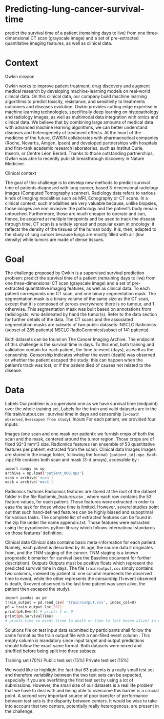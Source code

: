 # Predicting-lung-cancer-survival-time
predict the survival time of a patient (remaining days to live) from one three-dimensional CT scan (grayscale image) and a set of pre-extracted quantitative imaging features, as well as clinical data.
# Context
Owkin mission


Owkin works to improve patient treatment, drug discovery and augment medical research by developing machine-learning models on real-world clinical data. On this clinical data, our company build machine learning algorithms to predict toxicity, resistance, and sensitivity to treatments outcomes and diseases evolution. Owkin provides cutting edge expertise in machine learning technologies, specifically deep learning on histopathology and radiology images, as well as multimodal data integration with omics and clinical data. We believe that by combining large amounts of medical data with advanced machine learning algorithms, we can better understand diseases and heterogeneity of treatment effects. At the heart of the medicine of the future, OWKIN collaborates with pharmaceutical companies (Roche, Novartis, Amgen, Ipsen) and developed partnerships with hospitals and first-rank academic research laboratories, such as Institut Curie, Inserm, or Centre Léon Berard. Thanks to those outstanding partnerships, Owkin was able to recently publish breakthrough discovery in ​Nature Medicine​.

Clinical context


The goal of this challenge is to develop new methods to predict survival time of patients diagnosed with lung cancer, based 3-dimensional radiology images (Computed Tomography scanner). Radiology data refers to various kinds of imaging modalities such as MRI, Echography or CT scans. In a clinical context, such modalities are very valuable because, unlike biopsies, those images are non invasive​: the pathology and the patient’s body remain untouched. Furthermore, those are much cheaper to operate and can, hence, be acquired at multiple timepoints and be used to track the disease through time. CT scan is a widely spread and popular exam in oncology: it reflects the density of the tissues of the human body. It is, then, adapted to the study of lung cancer because lungs are mostly filled with air (low density) while tumors are made of dense tissues.
# Goal
The challenge proposed by Owkin is a supervised survival prediction problem: predict the survival time of a patient (remaining days to live) from one three-dimensional CT scan (grayscale image) and a set of pre-extracted quantitative imaging features, as well as clinical data. To each patient corresponds one CT scan, and one binary segmentation mask. The segmentation mask is a binary volume of the same size as the CT scan, except that it is composed of zeroes everywhere there is no tumour, and 1 otherwise. This segmentation mask was built based on annotations from radiologists, who delineated by hand the tumor(s). Refer to the data section for further details of the data. The CT scans and the associated segmentation masks are subsets of two public datasets:
NSCLC Radiomics (subset of 285 patients)
NSCLC RadioGenomics(subset of 141 patients)


Both datasets can be found on The Cancer Imaging Archive. The endpoint of this challenge is the survival time in days. To this end, both training and validation contain for each patient, the time to event (days), as well as the censorship. Censorship indicates whether the event (death) was observed or whether the patient escaped the study: this can happen when the patient’s track was lost, or if the patient died of causes not related to the disease.
# Data
Labels
Our problem is a supervised one as we have survival time (endpoint) over the whole training set. Labels for the train and valid datasets are in the file train/output.csv : survival time in days and censorship (`1=death observed`, `0=escaped from study`).
Inputs
For each patient, we provided four inputs:

Images (one scan and one mask per patient): we furnish crops of both the scan and the mask, centered around the tumor region. Those crops are of fixed 92^3 mm^3 size.
Radiomics features (an ensemble of 53 quantitative features per patient, extracted from the scan).
Clinical data
Images
Images are stored in the image folder, following the format: `[patient_id].npz`. Each .npz file contains both scan and mask (3-d arrays), accessible by :

```bash 
import numpy as np
archive = np.load('patient_000.npz')
scan = archive['scan']
mask = archive['mask']
```


Radiomics features
Radiomics features are stored at the root of the dataset folder in the file Radiomic_features.csv , where each row contains the 53 feature values, for each patient. Those features were extracted in order to ease the task for those whose time is limited. However, several studies point out that such hand-defined features can be highly biased and suboptimal for various tasks.
The complete list of extracted features can be found in the zip file under the name appendix.txt. Those features were extracted using the pyradiomics python library which follows international standards on those features’ definition.

Clinical data
Clinical data contains basic meta-information for each patient. Namely, each patient is described by its age, the source data it originates from, and the TNM staging of the cancer. TNM staging is a known prognostic biomarker for survival (see the Baseline document for further description).
Outputs
Outputs must be positive floats which represent the predicted survival time in days. The file `train/output.csv` simply contains two columns, indexed by patient id: one column represents the observed time to event, while the other represents the censorship (1=event observed is death, 0=event observed is the last time patient was seen alive, the patient then escaped the study).

```bash 
import pandas as pd
train_output = pd.read_csv( 'train/output.csv', index_col=0)
p0 = train_output.loc[202]
print(p0.Event) # prints 1 or 0
print(p0.SurvivalTime)
# prints time to event (time to death or time to last known alive) in days
```

Solutions file on test input data submitted by participants shall follow the same format as the train output file with a nan-filled event column . This empty column is mandatory since input target and output predictions should follow the exact same format. Both datasets were mixed and shuffled before being split into three subsets:

Training set (70%)
Public test set (15%)
Private test set (15%)


We would like to highlight the fact that 63 patients is a really small test set and therefore variability between the two test sets can be expected, especially if you are overfitting the first test set by using a lot of submissions. However, the small size of our datasets is a real life problem that we have to deal with and being able to overcome this barrier is a crucial point. A second very important source of poor transfer of performance between test sets is the disparity between centers. It would be wise to take into account that two centers, potentially really heterogenous, are present in the challenge.
